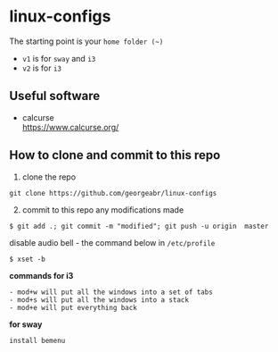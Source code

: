 # linux-configs

The starting point is your `home folder (~)`
- `v1` is for `sway` and `i3`
- `v2` is for `i3`

## Useful software

- calcurse  
https://www.calcurse.org/
## How to clone and commit to this repo
1. clone the repo
```
git clone https://github.com/georgeabr/linux-configs
```
2. commit to this repo any modifications made

```
$ git add .; git commit -m "modified"; git push -u origin  master
```

disable audio bell - the command below in `/etc/profile`  
```
$ xset -b
``` 

**commands for i3**
```
- mod+w will put all the windows into a set of tabs
- mod+s will put all the windows into a stack
- mod+e will put everything back
```

**for sway**
```
install bemenu
```
